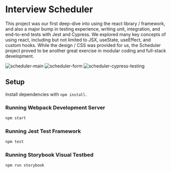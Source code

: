 # Interview Scheduler

This project was our first deep-dive into using the react library / framework, and also a major bump in testing experience, writing unit, integration, and end-to-end tests with Jest and Cypress. We explored many key concepts of using react, including but not limited to JSX, useState, useEffect, and custom hooks. While the design / CSS was provided for us, the Scheduler project proved to be another great exercise in modular coding and full-stack development.

![scheduler-main]()
![scheduler-form]()
![scheduler-cypress-testing]()

## Setup

Install dependencies with `npm install`.

### Running Webpack Development Server

```sh
npm start
```

### Running Jest Test Framework

```sh
npm test
```

### Running Storybook Visual Testbed

```sh
npm run storybook
```
